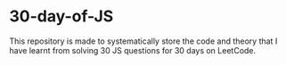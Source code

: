 # 30-day-of-JS
This repository is made to systematically store the code and theory that I have learnt from solving 30 JS questions for 30 days on LeetCode.
